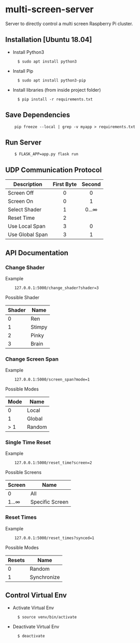 # multi-screen-server

Server to directly control a multi screen Raspberry Pi cluster.

## Installation [Ubuntu 18.04]

* Install Python3 

        $ sudo apt install python3
        
* Install Pip 

        $ sudo apt install python3-pip
        
* Install libraries (from inside project folder)

        $ pip install -r requirements.txt
        
        
## Save Dependencies

        pip freeze --local | grep -v myapp > requirements.txt

## Run Server

        $ FLASK_APP=app.py flask run


## UDP Communication Protocol
 
Description | First Byte | Second
---|:---:|:---:
Screen Off | 0 | 0
Screen On | 0 | 1
Select Shader | 1 | 0...∞
Reset Time | 2 | 
Use Local Span | 3 | 0
Use Global Span | 3 | 1


## API Documentation

### Change Shader
Example

        127.0.0.1:5000/change_shader?shader=3
        
Possible Shader

| Shader | Name |
| ---|--- |
| 0 | Ren |
| 1 | Stimpy | 
| 2 | Pinky |
| 3 | Brain |

### Change Screen Span
Example

        127.0.0.1:5000/screen_span?mode=1
        
Possible Modes

Mode | Name
---|---
0 | Local
1 | Global 
> 1 | Random

### Single Time Reset
Example

        127.0.0.1:5000/reset_time?screen=2
        
Possible Screens

Screen | Name
---|---
0 | All
1...∞ | Specific Screen 

### Reset Times
Example

        127.0.0.1:5000/reset_times?synced=1
        
Possible Modes

Resets | Name
---|---
0 | Random
1 | Synchronize 

## Control Virtual Env

* Activate Virtual Env

        $ source venv/bin/activate
        
* Deactivate Virtual Env 

        $ deactivate
